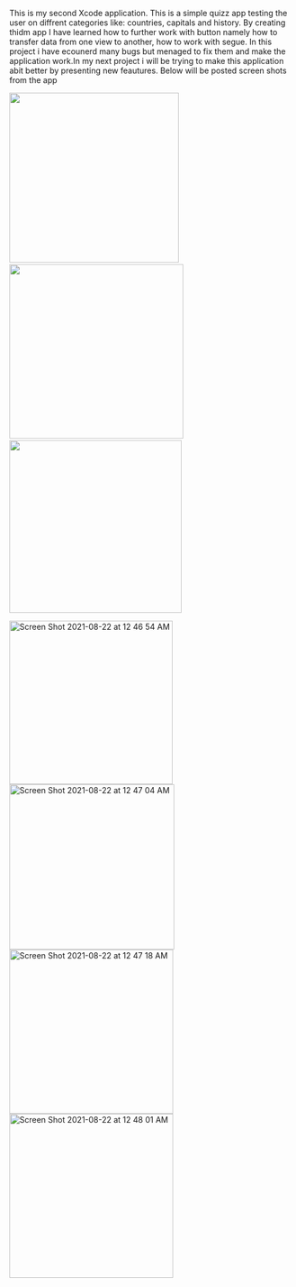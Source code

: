 This is my second Xcode application. This is a simple quizz app testing the user on diffrent categories like: countries, capitals and history. By creating thidm app I have learned how to further work with button namely how to transfer data from one view to another, how to work with segue. In this project i have ecounerd many bugs but menaged to fix them and make the application work.In my next project i will be trying to make this application abit better by presenting new feautures. Below will be posted screen shots from the app


<p float="left">
  <img src="https://user-images.githubusercontent.com/67702241/130336848-146005b7-0818-4b6a-ba8f-1e66a732a2c6.png" width="301" />
  &nbsp;&nbsp;
  <img src="https://user-images.githubusercontent.com/67702241/130336850-052f2ddb-2aa6-4b44-839d-1ad01d326129.png" width="309" /> 
  &nbsp;&nbsp;
  <img src="https://user-images.githubusercontent.com/67702241/130336852-b3617b52-6ea1-49cd-8019-e79c65b532ce.png"  width="306" />
</p>

<img width="290" alt="Screen Shot 2021-08-22 at 12 46 54 AM" src="https://user-images.githubusercontent.com/67702241/130336848-146005b7-0818-4b6a-ba8f-1e66a732a2c6.png">
<img width="293" alt="Screen Shot 2021-08-22 at 12 47 04 AM" src="https://user-images.githubusercontent.com/67702241/130336850-052f2ddb-2aa6-4b44-839d-1ad01d326129.png">
<img width="291" alt="Screen Shot 2021-08-22 at 12 47 18 AM" src="https://user-images.githubusercontent.com/67702241/130336852-b3617b52-6ea1-49cd-8019-e79c65b532ce.png"><img width="291" alt="Screen Shot 2021-08-22 at 12 48 01 AM" src="https://user-images.githubusercontent.com/67702241/130336862-bcadce8b-89a5-46a3-8794-f214611eef50.png">

